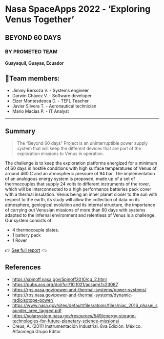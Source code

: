 # Nasa SpaceApps 2022 - ‘Exploring Venus Together’
## BEYOND 60 DAYS
### BY PROMETEO TEAM
#### Guayaquil, Guayas, Ecuador

## 🦾Team members:
- Jimmy Bersoza V. - Systems engineer
- Darwin Chávez V. - Software developer
- Eizer Montesdeoca D. - TEFL Teacher
- Javier Silvera T. - Aeronautical technician
- Mario Macías P. - IT Analyst
------------

## Summary

> The “Beyond 60 days” Project is an uninterruptible power supply system that will keep the different devices that are part of the exploration missions to Venus in operation.

The challenge is to keep the exploration platforms energized for a minimum of 60 days in hostile conditions with high surface temperatures of Venus of around 460 C and an atmospheric pressure of 94 bar.
 The implementation of an analogous energy system is proposed, made up of a set of thermocouples that supply 24 volts to different instruments of the rover, which will be interconnected to a high performance batteries pack cover with a thermal insulation.
Venus being an inner planet closer to the sun with respect to the earth, its study will allow the collection of data on its atmosphere, geological evolution and its internal structure, the importance of carrying out Venusian missions of more than 60 days with systems adapted to the infernal environment and relentless of Venus is a challenge.
 Our system consists of:
- 4 thermocouple plates.
- 1 battery pack
- 1 Rover

👉 [See full report](https://github.com/winsis/Nasa-SpaceApps-2022---Exploring-Venus-Together-/blob/main/Documentaci%C3%B3n/Report%20Beyond%2060%20dyas.pdf "See full report") 👈

## References

- https://spinoff.nasa.gov/Spinoff2010/cg_2.html
- https://pubs.acs.org/doi/full/10.1021/acsami.1c23087
- https://rps.nasa.gov/power-and-thermal-systems/power-systems/
- https://rps.nasa.gov/power-and-thermal-systems/dynamic-radioisotope-power/
- https://www.nasa.gov/sites/default/files/atoms/files/niac_2016_phasei_saunder_aree_tagged.pdf
- https://solarsystem.nasa.gov/resources/549/energy-storage-technologies-for-future-planetary-science-missions/
- Creus, A. (2011) Instrumentación Industrial. 8va Edición. México. Alfaomega Grupo Editor.
